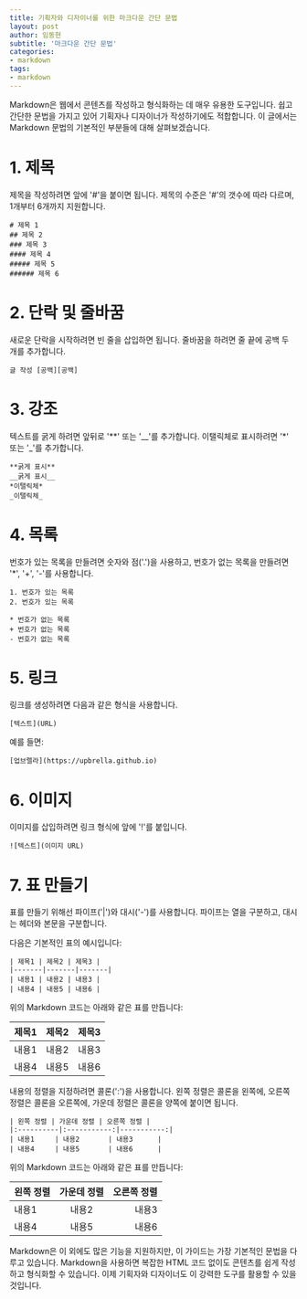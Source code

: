 ```yaml
---
title: 기획자와 디자이너를 위한 마크다운 간단 문법
layout: post
author: 임동현
subtitle: '마크다운 간단 문법'
categories:
- markdown
tags:
- markdown
---
```



Markdown은 웹에서 콘텐츠를 작성하고 형식화하는 데 매우 유용한 도구입니다. 쉽고 간단한 문법을 가지고 있어 기획자나 디자이너가 작성하기에도 적합합니다. 이 글에서는 Markdown 문법의 기본적인 부분들에 대해 살펴보겠습니다.

# 1. 제목

제목을 작성하려면 앞에 '#'을 붙이면 됩니다. 제목의 수준은 '#'의 갯수에 따라 다르며, 1개부터 6개까지 지원합니다.

```
# 제목 1
## 제목 2
### 제목 3
#### 제목 4
##### 제목 5
###### 제목 6
```
# 2. 단락 및 줄바꿈

새로운 단락을 시작하려면 빈 줄을 삽입하면 됩니다. 줄바꿈을 하려면 줄 끝에 공백 두 개를 추가합니다.

```
글 작성 [공백][공백]
```


# 3. 강조

텍스트를 굵게 하려면 앞뒤로 '**' 또는 '__'를 추가합니다. 이탤릭체로 표시하려면 '*' 또는 '_'를 추가합니다.

```
**굵게 표시**
__굵게 표시__
*이탤릭체*
_이탤릭체_
```

# 4. 목록

번호가 있는 목록을 만들려면 숫자와 점('.')을 사용하고, 번호가 없는 목록을 만들려면 '*', '+', '-'를 사용합니다.


```
1. 번호가 있는 목록
2. 번호가 있는 목록

* 번호가 없는 목록
+ 번호가 없는 목록
- 번호가 없는 목록
```

# 5. 링크

링크를 생성하려면 다음과 같은 형식을 사용합니다.


```
[텍스트](URL)
```
예를 들면:


```
[업브렐라](https://upbrella.github.io)

```
# 6. 이미지

이미지를 삽입하려면 링크 형식에 앞에 '!'를 붙입니다.


```
![텍스트](이미지 URL)
```

# 7. 표 만들기

표를 만들기 위해선 파이프('|')와 대시('-')를 사용합니다. 파이프는 열을 구분하고, 대시는 헤더와 본문을 구분합니다.

다음은 기본적인 표의 예시입니다:

```
| 제목1 | 제목2 | 제목3 |
|-------|-------|-------|
| 내용1 | 내용2 | 내용3 |
| 내용4 | 내용5 | 내용6 |
```

위의 Markdown 코드는 아래와 같은 표를 만듭니다:

| 제목1 | 제목2 | 제목3 |
|-------|-------|-------|
| 내용1 | 내용2 | 내용3 |
| 내용4 | 내용5 | 내용6 |

내용의 정렬을 지정하려면 콜론(':')을 사용합니다. 왼쪽 정렬은 콜론을 왼쪽에, 오른쪽 정렬은 콜론을 오른쪽에, 가운데 정렬은 콜론을 양쪽에 붙이면 됩니다.

```
| 왼쪽 정렬 | 가운데 정렬 | 오른쪽 정렬 |
|:----------|:-----------:|-----------:|
| 내용1     | 내용2       | 내용3      |
| 내용4     | 내용5       | 내용6      |
```
위의 Markdown 코드는 아래와 같은 표를 만듭니다:

| 왼쪽 정렬 | 가운데 정렬 | 오른쪽 정렬 |
|:----------|:-----------:|-----------:|
| 내용1     | 내용2       | 내용3      |
| 내용4     | 내용5       | 내용6      |



Markdown은 이 외에도 많은 기능을 지원하지만, 이 가이드는 가장 기본적인 문법을 다루고 있습니다. Markdown을 사용하면 복잡한 HTML 코드 없이도 콘텐츠를 쉽게 작성하고 형식화할 수 있습니다. 이제 기획자와 디자이너도 이 강력한 도구를 활용할 수 있을 것입니다.
